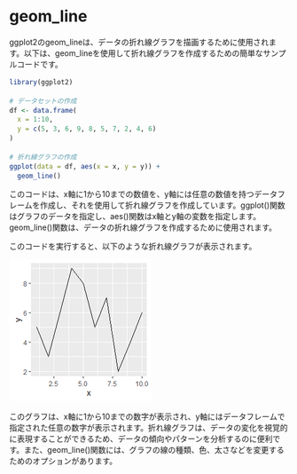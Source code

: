 # geom_line

ggplot2のgeom_lineは、データの折れ線グラフを描画するために使用されます。以下は、geom_lineを使用して折れ線グラフを作成するための簡単なサンプルコードです。

``` r
library(ggplot2)

# データセットの作成
df <- data.frame(
  x = 1:10,
  y = c(5, 3, 6, 9, 8, 5, 7, 2, 4, 6)
)

# 折れ線グラフの作成
ggplot(data = df, aes(x = x, y = y)) + 
  geom_line()
```

このコードは、x軸に1から10までの数値を、y軸には任意の数値を持つデータフレームを作成し、それを使用して折れ線グラフを作成しています。ggplot()関数はグラフのデータを指定し、aes()関数はx軸とy軸の変数を指定します。geom_line()関数は、データの折れ線グラフを作成するために使用されます。

このコードを実行すると、以下のような折れ線グラフが表示されます。

![geom_line](../image/geom_line.png)

このグラフは、x軸に1から10までの数字が表示され、y軸にはデータフレームで指定された任意の数字が表示されます。折れ線グラフは、データの変化を視覚的に表現することができるため、データの傾向やパターンを分析するのに便利です。また、geom_line()関数には、グラフの線の種類、色、太さなどを変更するためのオプションがあります。
